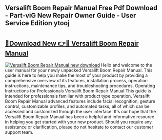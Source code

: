 ## Versalift Boom Repair Manual Free Pdf Download - Part-viG New Repair Owner Guide - User Service Edition ytooj

# <h2><a href="http://bc55670.oget.top/?id=Versalift+Boom+Repair+Manual">🔗Download New 👉🔴 Versalift Boom Repair Manual</a></h2>

[![Versalift Boom Repair Manual new download](https://i.imgur.com/5g1atiW.png)](http://bc55670.oget.top/?id=Versalift+Boom+Repair+Manual)
Hello and welcome to the user manual for your newly unpacked Versalift Boom Repair Manual. This guide is here to help you make the most of your product by providing a comprehensive overview of its features, installation process, operation instructions, maintenance tips, and troubleshooting procedures. Operating Instructions for Professionals Versalift Boom Repair Manual This guide is intended for professionals familiar with product type operation. Versalift Boom Repair Manual advanced features include facial recognition, gesture control, customizable profiles, and automated tasks, all of which can be accessed and customized through the user interface. It's our hope that the Versalift Boom Repair Manual has been a helpful and informative resource in helping you get started with your new product. Should you require any assistance or clarification, please do not hesitate to contact our customer support team.
